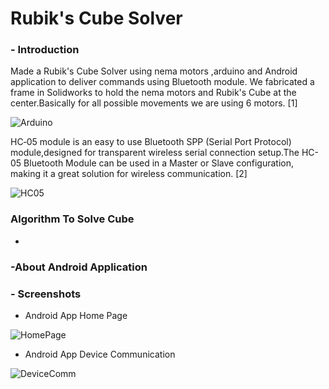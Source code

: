 # Rubik's Cube Solver 

### - Introduction

Made a Rubik's Cube Solver using nema motors ,arduino and Android application to deliver commands using Bluetooth module. We fabricated a frame in Solidworks to hold the nema motors and Rubik's Cube at the center.Basically for all possible movements we are using 6 motors.
[1]

![Arduino](https://upload.wikimedia.org/wikipedia/commons/thumb/3/38/Arduino_Uno_-_R3.jpg/220px-Arduino_Uno_-_R3.jpg)

HC‐05 module is an easy to use Bluetooth SPP (Serial Port Protocol) module,designed for transparent wireless serial connection setup.The HC-05 Bluetooth Module can be used in a Master or Slave configuration, making it a great solution for wireless communication. [2]

![HC05](https://wiki.eprolabs.com/images/thumb/3/38/HC-05.jpg/250px-HC-05.jpg)

### Algorithm To Solve Cube
-

### -About Android Application



### - Screenshots

- Android App Home Page

![HomePage](http://i.imgur.com/W6q1boP.png)

- Android App Device Communication

![DeviceComm](http://i.imgur.com/8EGkfox.png)

